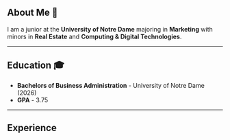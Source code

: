 ## About Me 👋
I am a junior at the **University of Notre Dame** majoring in **Marketing** with minors in **Real Estate** and **Computing & Digital Technologies**. 

___
## Education 🎓
- **Bachelors of Business Administration** - University of Notre Dame (2026)
- **GPA** - 3.75

___
## Experience
